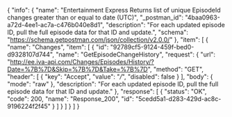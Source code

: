 {
  "info": {
    "name": "Entertainment Express Returns list of unique EpisodeId changes greater than or equal to date (UTC)",
    "_postman_id": "4baa0963-a72d-4ee1-ac7a-c476b040e8d1",
    "description": "For each updated episode ID, pull the full episode data for that ID and update.",
    "schema": "https://schema.getpostman.com/json/collection/v2.0.0/"
  },
  "item": [
    {
      "name": "Changes",
      "item": [
        {
          "id": "92789cf5-9124-459f-bed0-d9328107d744",
          "name": "GetEpisodeChangeHistory",
          "request": {
            "url": "http://ee.iva-api.com/Changes/Episodes/History/?Date=%7B%7D&Skip=%7B%7D&Take=%7B%7D",
            "method": "GET",
            "header": [
              {
                "key": "Accept",
                "value": "*/*",
                "disabled": false
              }
            ],
            "body": {
              "mode": "raw"
            },
            "description": "For each updated episode ID, pull the full episode data for that ID and update."
          },
          "response": [
            {
              "status": "OK",
              "code": 200,
              "name": "Response_200",
              "id": "5cedd5a1-d283-429d-ac8c-9196224f2f45"
            }
          ]
        }
      ]
    }
  ]
}